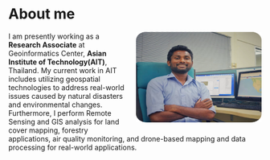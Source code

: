 <style>
img {
  float: right;
  margin: 0px 0px 15px 20px;
}
</style>

# About me
<p><img src="/images/profile.png" width="250" height="180">
I am presently working as a <b>Research Associate</b> at Geoinformatics Center, <b>Asian Institute of Technology(AIT)</b>, Thailand. My current work in AIT includes utilizing geospatial technologies to address real-world issues caused by natural disasters and environmental changes.
Furthermore, I perform Remote Sensing and GIS analysis for land cover mapping, forestry applications, air quality monitoring, and drone-based mapping and data processing for real-world applications.
</p>